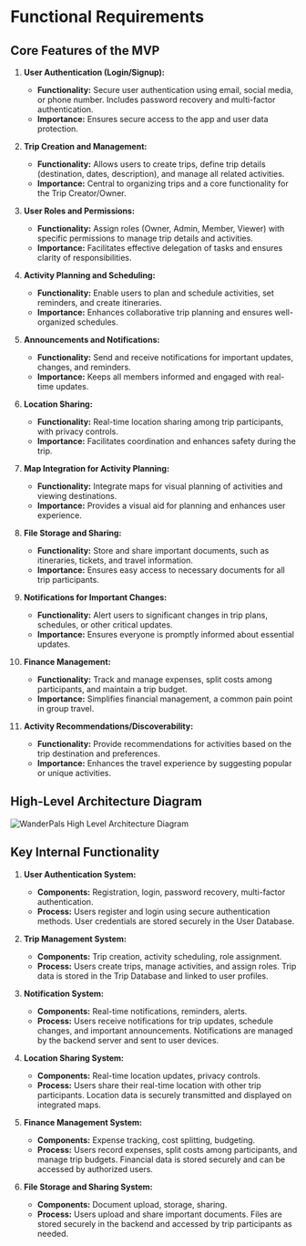 # Functional Requirements

## Core Features of the MVP

1. **User Authentication (Login/Signup):**
    - **Functionality:** Secure user authentication using email, social media, or phone number. Includes password recovery and multi-factor authentication.
    - **Importance:** Ensures secure access to the app and user data protection.

2. **Trip Creation and Management:**
    - **Functionality:** Allows users to create trips, define trip details (destination, dates, description), and manage all related activities.
    - **Importance:** Central to organizing trips and a core functionality for the Trip Creator/Owner.

3. **User Roles and Permissions:**
    - **Functionality:** Assign roles (Owner, Admin, Member, Viewer) with specific permissions to manage trip details and activities.
    - **Importance:** Facilitates effective delegation of tasks and ensures clarity of responsibilities.

4. **Activity Planning and Scheduling:**
    - **Functionality:** Enable users to plan and schedule activities, set reminders, and create itineraries.
    - **Importance:** Enhances collaborative trip planning and ensures well-organized schedules.

5. **Announcements and Notifications:**
    - **Functionality:** Send and receive notifications for important updates, changes, and reminders.
    - **Importance:** Keeps all members informed and engaged with real-time updates.

6. **Location Sharing:**
    - **Functionality:** Real-time location sharing among trip participants, with privacy controls.
    - **Importance:** Facilitates coordination and enhances safety during the trip.

7. **Map Integration for Activity Planning:**
    - **Functionality:** Integrate maps for visual planning of activities and viewing destinations.
    - **Importance:** Provides a visual aid for planning and enhances user experience.

8. **File Storage and Sharing:**
    - **Functionality:** Store and share important documents, such as itineraries, tickets, and travel information.
    - **Importance:** Ensures easy access to necessary documents for all trip participants.

9. **Notifications for Important Changes:**
    - **Functionality:** Alert users to significant changes in trip plans, schedules, or other critical updates.
    - **Importance:** Ensures everyone is promptly informed about essential updates.

10. **Finance Management:**
    - **Functionality:** Track and manage expenses, split costs among participants, and maintain a trip budget.
    - **Importance:** Simplifies financial management, a common pain point in group travel.

11. **Activity Recommendations/Discoverability:**
    - **Functionality:** Provide recommendations for activities based on the trip destination and preferences.
    - **Importance:** Enhances the travel experience by suggesting popular or unique activities.

## High-Level Architecture Diagram


![WanderPals High Level Architecture Diagram](https://github.com/WanderPals/prd/assets/47075878/2cacaa86-740b-4b4d-a80c-a3018a949bde)


## Key Internal Functionality

1. **User Authentication System:**
    - **Components:** Registration, login, password recovery, multi-factor authentication.
    - **Process:** Users register and login using secure authentication methods. User credentials are stored securely in the User Database.

2. **Trip Management System:**
    - **Components:** Trip creation, activity scheduling, role assignment.
    - **Process:** Users create trips, manage activities, and assign roles. Trip data is stored in the Trip Database and linked to user profiles.

3. **Notification System:**
    - **Components:** Real-time notifications, reminders, alerts.
    - **Process:** Users receive notifications for trip updates, schedule changes, and important announcements. Notifications are managed by the backend server and sent to user devices.

4. **Location Sharing System:**
    - **Components:** Real-time location updates, privacy controls.
    - **Process:** Users share their real-time location with other trip participants. Location data is securely transmitted and displayed on integrated maps.

5. **Finance Management System:**
    - **Components:** Expense tracking, cost splitting, budgeting.
    - **Process:** Users record expenses, split costs among participants, and manage trip budgets. Financial data is stored securely and can be accessed by authorized users.

6. **File Storage and Sharing System:**
    - **Components:** Document upload, storage, sharing.
    - **Process:** Users upload and share important documents. Files are stored securely in the backend and accessed by trip participants as needed.
